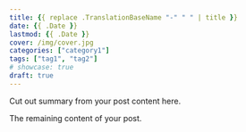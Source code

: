 ```yaml
---
title: {{ replace .TranslationBaseName "-" " " | title }}
date: {{ .Date }}
lastmod: {{ .Date }}
cover: /img/cover.jpg
categories: ["category1"]
tags: ["tag1", "tag2"]
# showcase: true
draft: true
---
```


Cut out summary from your post content here.

<!--more-->

The remaining content of your post.
